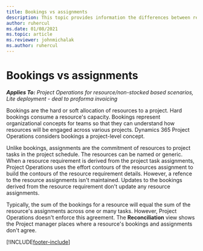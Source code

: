 ```yaml
---
title: Bookings vs assignments
description: This topic provides information the differences between resource bookings and resource assignments.
author: ruhercul
ms.date: 01/08/2021
ms.topic: article
ms.reviewer: johnmichalak
ms.author: ruhercul
---
```


# Bookings vs assignments

_**Applies To:** Project Operations for resource/non-stocked based scenarios, Lite deployment - deal to proforma invoicing_

Bookings are the hard or soft allocation of resources to a project. Hard bookings consume a resource's capacity. Bookings represent organizational concepts for teams so that they can understand how resources will be engaged across various projects. Dynamics 365 Project Operations considers bookings a project-level concept. 

Unlike bookings, assignments are the commitment of resources to project tasks in the project schedule. The resources can be named or generic.  When a resource requirement is derived from the project task assignments, Project Operations uses the effort contours of the resources assignment to build the contours of the resource requirement details. However, a refence to the resource assignments isn't maintained. Updates to the bookings derived from the resource requirement don't update any resource assignments.

Typically, the sum of the bookings for a resource will equal the sum of the resource's assignments across one or many tasks. However, Project Operations doesn't enforce this agreement. The **Reconciliation** view shows the Project manager places where a resource's bookings and assignments don't agree.




[!INCLUDE[footer-include](../includes/footer-banner.md)]